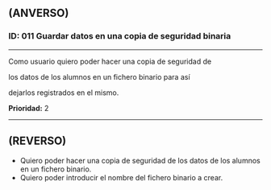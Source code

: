 ## (ANVERSO)
### ID: 011 Guardar datos en una copia de seguridad binaria
---

Como usuario quiero poder hacer una copia de seguridad de

los datos de los alumnos en un fichero binario para así

dejarlos registrados en el mismo.

**Prioridad:** 2

---
## (REVERSO)
* Quiero poder hacer una copia de seguridad de los datos de los alumnos en un fichero binario.
* Quiero poder introducir el nombre del fichero binario a crear.
